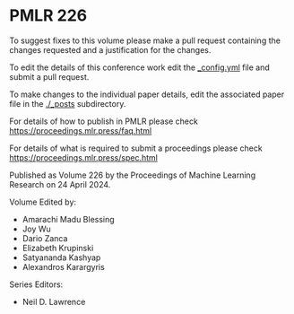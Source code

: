 # PMLR 226

To suggest fixes to this volume please make a pull request containing the changes requested and a justification for the changes.

To edit the details of this conference work edit the [_config.yml](./_config.yml) file and submit a pull request.

To make changes to the individual paper details, edit the associated paper file in the [./_posts](./_posts) subdirectory.

For details of how to publish in PMLR please check https://proceedings.mlr.press/faq.html

For details of what is required to submit a proceedings please check https://proceedings.mlr.press/spec.html



Published as Volume 226 by the Proceedings of Machine Learning Research on 24 April 2024.

Volume Edited by:
  * Amarachi Madu Blessing
  * Joy Wu
  * Dario Zanca
  * Elizabeth Krupinski
  * Satyananda Kashyap
  * Alexandros Karargyris

Series Editors:
  * Neil D. Lawrence
